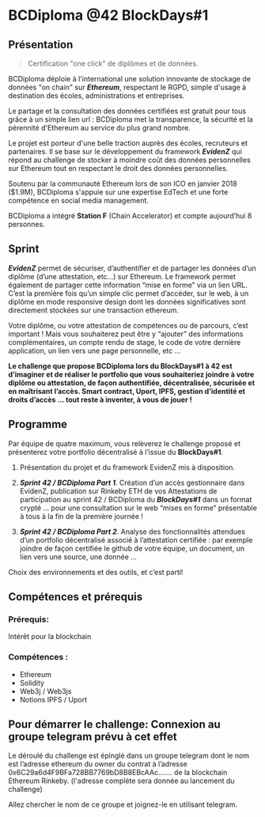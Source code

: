 # BCDiploma @42 BlockDays#1

## Présentation

> Certification "one click" de diplômes et de données.

BCDiploma déploie à l'international une solution innovante de stockage de données "on chain" sur ***Ethereum***, respectant le RGPD, simple d'usage à destination des écoles, administrations et entreprises. 

Le partage et la consultation des données certifiées est gratuit pour tous grâce à un simple lien url : BCDiploma met la transparence, la sécurité et la pérennité d'Ethereum au service du plus grand nombre. 

Le projet est porteur d'une belle traction auprès des écoles, recruteurs et partenaires. Il se base sur le développement du framework ***EvidenZ*** qui répond au challenge de stocker à moindre coût des données personnelles sur Ethereum tout en respectant le droit des données personnelles.

Soutenu par la communauté Ethereum lors de son ICO en janvier 2018 ($1.9M), BCDiploma s'appuie sur une expertise EdTech et une forte compétence en social media management. 

BCDiploma a intégré **Station F** (Chain Accelerator) et compte aujourd’hui 8 personnes.

## Sprint

***EvidenZ*** permet de sécuriser, d’authentifier et de partager les données d’un diplôme (d’une attestation, etc…) sur Ethereum. Le framework permet également de partager cette information “mise en forme” via un lien URL. C’est la première fois qu’un simple clic permet d’accéder, sur le web, à un diplôme en mode responsive design dont les données significatives sont directement stockées sur une transaction ethereum.

Votre diplôme, ou votre attestation de compétences ou de parcours, c’est important ! Mais vous souhaiterez peut être y “ajouter” des informations complémentaires, un compte rendu de stage, le code de votre dernière application, un lien vers une page personnelle, etc ...

**Le challenge que propose BCDiploma lors du BlockDays#1 à 42 est d’imaginer et de réaliser le portfolio que vous souhaiteriez joindre à votre diplôme ou attestation, de façon authentifiée, décentralisée, sécurisée et en maîtrisant l’accès. Smart contract, Uport, IPFS, gestion d’identité et droits d’accès … tout reste à inventer, à vous de jouer !**

## Programme

Par équipe de quatre maximum, vous relèverez le challenge proposé et présenterez votre portfolio décentralisé à l’issue du **BlockDays#1**.

1. Présentation du projet et du framework EvidenZ mis à disposition.

2. ***Sprint 42 / BCDiploma Part 1***. Création d’un accès gestionnaire dans EvidenZ, publication sur Rinkeby ETH de vos Attestations de participation au sprint 42 / BCDiploma du  ***BlockDays#1*** dans un format crypté … pour une consultation sur le web “mises en forme” présentable à tous à la fin de la première journée !

3. ***Sprint 42 / BCDiploma Part 2***. Analyse des fonctionnalités attendues d’un portfolio décentralisé associé à l’attestation certifiée : par exemple joindre de façon certifiée le github de votre équipe, un document, un lien vers une source, une donnée …

Choix des environnements et des outils, et c’est parti!

## Compétences et prérequis

### Prérequis:
Intérêt pour la blockchain

### Compétences :
- Ethereum
- Solidity
- Web3j / Web3js
- Notions IPFS / Uport

## Pour démarrer le challenge: Connexion au groupe telegram prévu à cet effet

Le déroulé du challenge est épinglé dans un groupe telegram dont le nom est l’adresse ethereum du owner du contrat à l’adresse  0x6C29a6d4F9BFa728BB7769bD8B8EBcAAc....... de la blockchain Ethereum Rinkeby. (l'adresse complète sera donnée au lancement du challenge) 

Allez chercher le nom de ce groupe et joignez-le en utilisant telegram.
